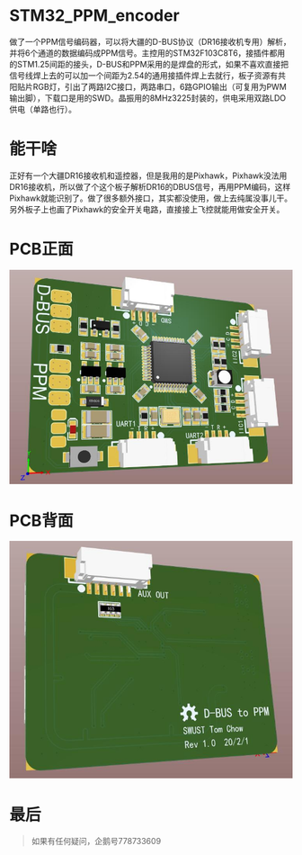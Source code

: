 # STM32_PPM_encoder
做了一个PPM信号编码器，可以将大疆的D-BUS协议（DR16接收机专用）解析，并将6个通道的数据编码成PPM信号。主控用的STM32F103C8T6，接插件都用的STM1.25间距的接头，D-BUS和PPM采用的是焊盘的形式，如果不喜欢直接把信号线焊上去的可以加一个间距为2.54的通用接插件焊上去就行，板子资源有共阳贴片RGB灯，引出了两路I2C接口，两路串口，6路GPIO输出（可复用为PWM输出脚），下载口是用的SWD。晶振用的8MHz3225封装的，供电采用双路LDO供电（单路也行）。
# 能干啥
正好有一个大疆DR16接收机和遥控器，但是我用的是Pixhawk，Pixhawk没法用DR16接收机，所以做了个这个板子解析DR16的DBUS信号，再用PPM编码，这样Pixhawk就能识别了。做了很多额外接口，其实都没使用，做上去纯属没事儿干。另外板子上也画了Pixhawk的安全开关电路，直接接上飞控就能用做安全开关。
# PCB正面
![PCB_F](https://github.com/ZhiyangZhou24/STM32_PPM_encoder/blob/master/PCB_3D_Front.jpg "PCB_F")

# PCB背面
![PCB_B](https://github.com/ZhiyangZhou24/STM32_PPM_encoder/blob/master/PCB_3D_Back.jpg "PCB_B")

# 最后
> 如果有任何疑问，企鹅号778733609
